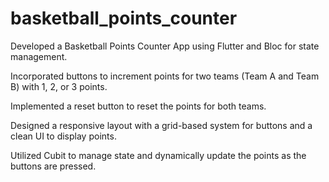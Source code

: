 # basketball_points_counter

 Developed a Basketball Points Counter App using Flutter and Bloc for state management. 

Incorporated buttons to increment points for two teams (Team A and Team B) with 1, 2, or 3 points.

Implemented a reset button to reset the points for both teams. 

Designed a responsive layout with a grid-based system for buttons and a clean UI to display points.  

Utilized Cubit to manage state and dynamically update the points as the buttons are pressed.
